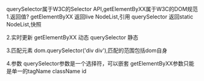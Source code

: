 querySelector属于W3C的Selector API,getElementByXX属于W3C的DOM规范
1.返回值?
getElementByXX 返回live NodeList,引用
querySelector  返回static NodeList,快照

2.实时更新
getElementByXX 动态
querySelector  静态

3.匹配元素
dom.querySelector('div div'),匹配的范围包括dom自身

4.参数
querySelector参数是一个选择符，可以嵌套
getElementByXX参数只能是单一的tagName className id
